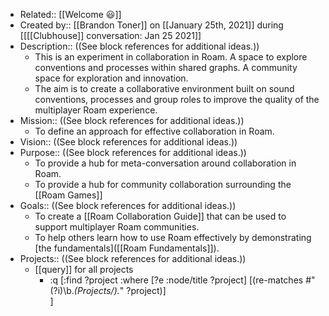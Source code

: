 - Related:: [[Welcome 😃]]
- Created by:: [[Brandon Toner]] on [[January 25th, 2021]] during [[[[Clubhouse]] conversation: Jan 25 2021]]
- Description:: ((See block references for additional ideas.))
    - This is an experiment in collaboration in Roam. A space to explore conventions and processes within shared graphs. A community space for exploration and innovation.
    - The aim is to create a collaborative environment built on sound conventions, processes and group roles to improve the quality of the multiplayer Roam experience.
- Mission:: ((See block references for additional ideas.))
    - To define an approach for effective collaboration in Roam.
- Vision:: ((See block references for additional ideas.))
- Purpose:: ((See block references for additional ideas.))
    - To provide a hub for meta-conversation around collaboration in Roam.
    - To provide a hub for community collaboration surrounding the [[Roam Games]]
- Goals:: ((See block references for additional ideas.))
    - To create a [[Roam Collaboration Guide]] that can be used to support multiplayer Roam communities.
    - To help others learn how to use Roam effectively by demonstrating [the fundamentals]([[Roam Fundamentals]]). 
- Projects:: ((See block references for additional ideas.))
    - [[query]] for all projects
        - :q [:find ?project
	:where 
    	[?e :node/title ?project]
		[(re-matches #"(?i)\b.*(Projects/).*" ?project)]	  
	]
